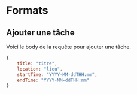# Formats

## Ajouter une tâche

Voici le body de la requête pour ajouter une tâche.

```js
{
    title: "titre",
    location: "lieu",
    startTime: "YYYY-MM-ddTHH:mm",
    endTime: "YYYY-MM-ddTHH:mm"
}
```